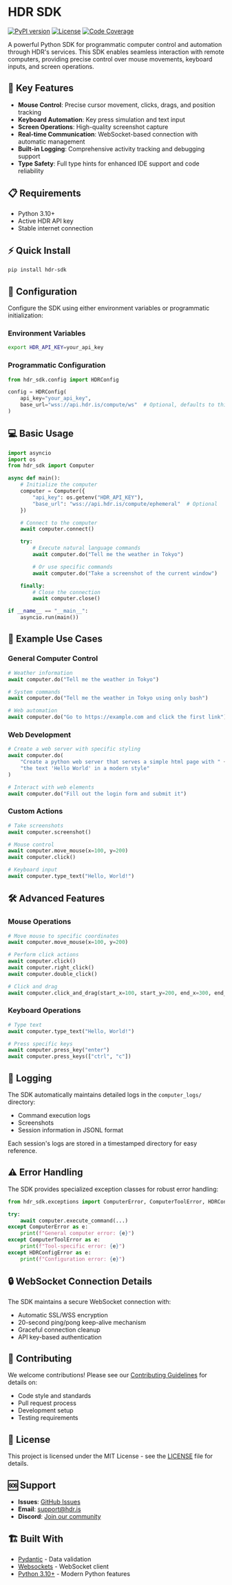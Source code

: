 # HDR SDK

[![PyPI version](https://badge.fury.io/py/hdr-sdk.svg)](https://badge.fury.io/py/hdr-sdk)
[![License](https://img.shields.io/badge/license-MIT-blue.svg)](LICENSE)
[![Code Coverage](https://codecov.io/gh/basin-dev/hdr-sdk/branch/main/graph/badge.svg)](https://codecov.io/gh/basin-dev/hdr-sdk)

A powerful Python SDK for programmatic computer control and automation through HDR's services. This SDK enables seamless interaction with remote computers, providing precise control over mouse movements, keyboard inputs, and screen operations.

## 🚀 Key Features

- **Mouse Control**: Precise cursor movement, clicks, drags, and position tracking
- **Keyboard Automation**: Key press simulation and text input
- **Screen Operations**: High-quality screenshot capture
- **Real-time Communication**: WebSocket-based connection with automatic management
- **Built-in Logging**: Comprehensive activity tracking and debugging support
- **Type Safety**: Full type hints for enhanced IDE support and code reliability

## 📋 Requirements

- Python 3.10+
- Active HDR API key
- Stable internet connection

## ⚡ Quick Install

```bash
pip install hdr-sdk
```

## 🔧 Configuration

Configure the SDK using either environment variables or programmatic initialization:

### Environment Variables

```bash
export HDR_API_KEY=your_api_key
```

### Programmatic Configuration

```python
from hdr_sdk.config import HDRConfig

config = HDRConfig(
    api_key="your_api_key",
    base_url="wss://api.hdr.is/compute/ws"  # Optional, defaults to this value
)
```

## 💻 Basic Usage

```python
import asyncio
import os
from hdr_sdk import Computer

async def main():
    # Initialize the computer
    computer = Computer({
        "api_key": os.getenv("HDR_API_KEY"),
        "base_url": "wss://api.hdr.is/compute/ephemeral"  # Optional
    })

    # Connect to the computer
    await computer.connect()

    try:
        # Execute natural language commands
        await computer.do("Tell me the weather in Tokyo")

        # Or use specific commands
        await computer.do("Take a screenshot of the current window")

    finally:
        # Close the connection
        await computer.close()

if __name__ == "__main__":
    asyncio.run(main())
```

## 🎯 Example Use Cases

### General Computer Control

```python
# Weather information
await computer.do("Tell me the weather in Tokyo")

# System commands
await computer.do("Tell me the weather in Tokyo using only bash")

# Web automation
await computer.do("Go to https://example.com and click the first link")
```

### Web Development

```python
# Create a web server with specific styling
await computer.do(
    "Create a python web server that serves a simple html page with " +
    "the text 'Hello World' in a modern style"
)

# Interact with web elements
await computer.do("Fill out the login form and submit it")
```

### Custom Actions

```python
# Take screenshots
await computer.screenshot()

# Mouse control
await computer.move_mouse(x=100, y=200)
await computer.click()

# Keyboard input
await computer.type_text("Hello, World!")
```

## 🛠️ Advanced Features

### Mouse Operations

```python
# Move mouse to specific coordinates
await computer.move_mouse(x=100, y=200)

# Perform click actions
await computer.click()
await computer.right_click()
await computer.double_click()

# Click and drag
await computer.click_and_drag(start_x=100, start_y=200, end_x=300, end_y=400)
```

### Keyboard Operations

```python
# Type text
await computer.type_text("Hello, World!")

# Press specific keys
await computer.press_key("enter")
await computer.press_keys(["ctrl", "c"])
```

## 📝 Logging

The SDK automatically maintains detailed logs in the `computer_logs/` directory:

- Command execution logs
- Screenshots
- Session information in JSONL format

Each session's logs are stored in a timestamped directory for easy reference.

## ⚠️ Error Handling

The SDK provides specialized exception classes for robust error handling:

```python
from hdr_sdk.exceptions import ComputerError, ComputerToolError, HDRConfigError

try:
    await computer.execute_command(...)
except ComputerError as e:
    print(f"General computer error: {e}")
except ComputerToolError as e:
    print(f"Tool-specific error: {e}")
except HDRConfigError as e:
    print(f"Configuration error: {e}")
```

## 🔒 WebSocket Connection Details

The SDK maintains a secure WebSocket connection with:

- Automatic SSL/WSS encryption
- 20-second ping/pong keep-alive mechanism
- Graceful connection cleanup
- API key-based authentication

## 🤝 Contributing

We welcome contributions! Please see our [Contributing Guidelines](CONTRIBUTING.md) for details on:

- Code style and standards
- Pull request process
- Development setup
- Testing requirements

## 📄 License

This project is licensed under the MIT License - see the [LICENSE](LICENSE) file for details.

## 🆘 Support

- **Issues**: [GitHub Issues](https://github.com/basin-dev/hdr-sdk/issues)
- **Email**: support@hdr.is
- **Discord**: [Join our community](https://discord.gg/mBN8xEsTuU)

## 🏗️ Built With

- [Pydantic](https://pydantic-docs.helpmanual.io/) - Data validation
- [Websockets](https://websockets.readthedocs.io/) - WebSocket client
- [Python 3.10+](https://www.python.org/) - Modern Python features
